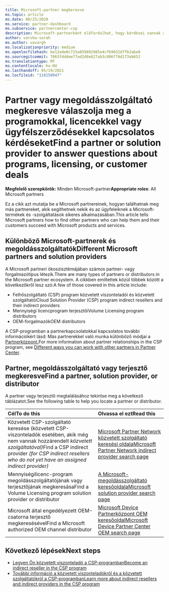 ```yaml
---
title: Microsoft-partner megkeresve
ms.topic: article
ms.date: 08/25/2020
ms.service: partner-dashboard
ms.subservice: partnercenter-csp
description: Microsoft-partnerként előfordulhat, hogy kérdései vannak arról, hogyan segíthet az ügyfeleknek vagy bizonyos programoknak. Keresse meg a további partnereket, akik segíthetnek.
author: varsha-sarah
ms.author: vavargh
ms.localizationpriority: medium
ms.openlocfilehash: be12ede0c725a859892985e4cfb9032d7fb2abe8
ms.sourcegitcommit: 7063fdddee77ad2d8e627ab3c806f76d173ab652
ms.translationtype: MT
ms.contentlocale: hu-HU
ms.lasthandoff: 05/19/2021
ms.locfileid: "110150947"
---
```

# <a name="find-a-partner-or-solution-provider-to-answer-questions-about-programs-licensing-or-customer-deals"></a><span data-ttu-id="b9dee-104">Partner vagy megoldásszolgáltató megkeresve válaszolja meg a programokkal, licencekkel vagy ügyfélszerződésekkel kapcsolatos kérdéseket</span><span class="sxs-lookup"><span data-stu-id="b9dee-104">Find a partner or solution provider to answer questions about programs, licensing, or customer deals</span></span> 

<span data-ttu-id="b9dee-105">**Megfelelő szerepkörök:** Minden Microsoft-partner</span><span class="sxs-lookup"><span data-stu-id="b9dee-105">**Appropriate roles**: All Microsoft partners</span></span>

<span data-ttu-id="b9dee-106">Ez a cikk azt mutatja be a Microsoft partnereinek, hogyan találhatnak meg más partnereket, akik segíthetnek nekik és az ügyfeleiknek a Microsoft-termékek és -szolgáltatások sikeres alkalmazásában.</span><span class="sxs-lookup"><span data-stu-id="b9dee-106">This article tells Microsoft partners how to find other partners who can help them and their customers succeed with Microsoft products and services.</span></span>

## <a name="different-microsoft-partners-and-solution-providers"></a><span data-ttu-id="b9dee-107">Különböző Microsoft-partnerek és megoldásszolgáltatók</span><span class="sxs-lookup"><span data-stu-id="b9dee-107">Different Microsoft partners and solution providers</span></span>

<span data-ttu-id="b9dee-108">A Microsoft partneri ökoszisztémájában számos partner- vagy forgalmazótípus létezik.</span><span class="sxs-lookup"><span data-stu-id="b9dee-108">There are many types of partners or distributors in the Microsoft partner ecosystem.</span></span> <span data-ttu-id="b9dee-109">A cikkben említettek közül többek között a következőkről lesz szó:</span><span class="sxs-lookup"><span data-stu-id="b9dee-109">A few of those covered in this article include:</span></span>

- <span data-ttu-id="b9dee-110">Felhőszolgáltató (CSP) program közvetett viszonteladói és közvetett szolgáltatói</span><span class="sxs-lookup"><span data-stu-id="b9dee-110">Cloud Solution Provider (CSP) program indirect resellers and their indirect providers</span></span>
- <span data-ttu-id="b9dee-111">Mennyiségi licencprogram terjesztői</span><span class="sxs-lookup"><span data-stu-id="b9dee-111">Volume Licensing program distributors</span></span>
- <span data-ttu-id="b9dee-112">OEM-forgalmazók</span><span class="sxs-lookup"><span data-stu-id="b9dee-112">OEM distributors</span></span>

<span data-ttu-id="b9dee-113">A CSP-programban a partnerkapcsolatokkal kapcsolatos további információkért lásd: Más partnerekkel való munka különböző módjai a [Partnerközpont.](work-with-other-partners.md)</span><span class="sxs-lookup"><span data-stu-id="b9dee-113">For more information about partner relationships in the CSP program, see [Different ways you can work with other partners in Partner Center](work-with-other-partners.md).</span></span>

## <a name="find-a-partner-solution-provider-or-distributor"></a><span data-ttu-id="b9dee-114">Partner, megoldásszolgáltató vagy terjesztő megkeresve</span><span class="sxs-lookup"><span data-stu-id="b9dee-114">Find a partner, solution provider, or distributor</span></span>

<span data-ttu-id="b9dee-115">A partner vagy terjesztő megtalálásához tekintse meg a következő táblázatot.</span><span class="sxs-lookup"><span data-stu-id="b9dee-115">See the following table to help you locate a partner or distributor.</span></span>

|<span data-ttu-id="b9dee-116">Cél</span><span class="sxs-lookup"><span data-stu-id="b9dee-116">To do this</span></span>  | <span data-ttu-id="b9dee-117">Olvassa el ezt</span><span class="sxs-lookup"><span data-stu-id="b9dee-117">Read this</span></span>  |
|:------------------|:--------------- |
|<span data-ttu-id="b9dee-118">Közvetett CSP-szolgáltató keresése (közvetett CSP-viszonteladók esetében, akik még nem vannak hozzárendelt *közvetett szolgáltatóval)*</span><span class="sxs-lookup"><span data-stu-id="b9dee-118">Find a CSP indirect provider *(for CSP indirect resellers who do not yet have an assigned indirect provider)*</span></span> | [<span data-ttu-id="b9dee-119">Microsoft Partner Network közvetett szolgáltató keresési oldala</span><span class="sxs-lookup"><span data-stu-id="b9dee-119">Microsoft Partner Network indirect provider search page</span></span>](https://partner.microsoft.com/membership/cloud-solution-provider/find-a-provider)  |
|<span data-ttu-id="b9dee-120">Mennyiségilicenc-program megoldásszolgáltatójának vagy terjesztőjának megkeresása</span><span class="sxs-lookup"><span data-stu-id="b9dee-120">Find a Volume Licensing program solution provider or distributor</span></span>  | [<span data-ttu-id="b9dee-121">A Microsoft-megoldásszolgáltató keresőoldala</span><span class="sxs-lookup"><span data-stu-id="b9dee-121">Microsoft solution provider search page</span></span>](https://www.microsoft.com/solution-providers/home)  |
|<span data-ttu-id="b9dee-122">Microsoft által engedélyezett OEM-csatorna terjesztő megkeresésével</span><span class="sxs-lookup"><span data-stu-id="b9dee-122">Find a Microsoft authorized OEM channel distributor</span></span>  | [<span data-ttu-id="b9dee-123">Microsoft Device Partnerközpont OEM keresőoldal</span><span class="sxs-lookup"><span data-stu-id="b9dee-123">Microsoft Device Partner Center OEM search page</span></span>](https://devicepartner.microsoft.com/connect/distributor)  |

## <a name="next-steps"></a><span data-ttu-id="b9dee-124">Következő lépések</span><span class="sxs-lookup"><span data-stu-id="b9dee-124">Next steps</span></span>

- [<span data-ttu-id="b9dee-125">Legyen Ön közvetett viszonteladó a CSP-programban</span><span class="sxs-lookup"><span data-stu-id="b9dee-125">Become an indirect reseller in the CSP program</span></span>](https://partner.microsoft.com/licensing)
- [<span data-ttu-id="b9dee-126">További információ a közvetett viszonteladókról és a közvetett szolgáltatókról a CSP-programban</span><span class="sxs-lookup"><span data-stu-id="b9dee-126">Learn more about indirect resellers and indirect providers in the CSP program</span></span>](work-with-other-partners.md)